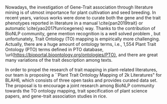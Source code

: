 
Nowadays, the investigation of Gene-Trait association through literature mining is of utmost importance for plant cultivation and seed breeding. In recent years, various works were done to curate both the gene and the trait phenotypes reported in literature in a manual \cite{pan2019trait} or automatic \cite{yao2017funricegenes} way. 
Thanks to the contribution of BioNLP community, gene mention recognition is a well solved problem , but unfortunately, Trait Ontology (TO) mapping is empirically more challenging. Actually, there are a huge amount of ontology terms, i.e., 1,554 Plant Trait Ontology (PTO) terms defined in PTO database, \url{https://bioportal.bioontology.org/ontologies/PTO}, and there are great many variations of the trait description among texts.

In order to propel the research of trait mapping in plant-related literatures, our team is proposing a ``Plant Trait Ontology Mapping of 2k Literatures" for BLAH6, which consists of three open tasks and provides curated data set.
The proposal is to encourage a joint research among BioNLP community towards the TO ontology mapping, trait specification of plant science papers, and gene-trait association studies in rice. 
